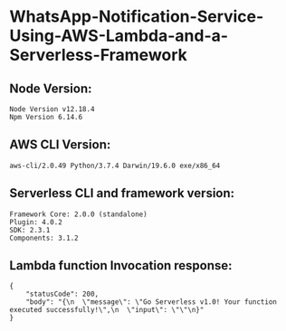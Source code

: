 # WhatsApp-Notification-Service-Using-AWS-Lambda-and-a-Serverless-Framework

## Node Version: 

```
Node Version v12.18.4
Npm Version 6.14.6
```

## AWS CLI Version:

```aws-cli/2.0.49 Python/3.7.4 Darwin/19.6.0 exe/x86_64```

## Serverless CLI and framework version:
```
Framework Core: 2.0.0 (standalone)
Plugin: 4.0.2
SDK: 2.3.1
Components: 3.1.2
```

## Lambda function Invocation response: 
```
{
    "statusCode": 200,
    "body": "{\n  \"message\": \"Go Serverless v1.0! Your function executed successfully!\",\n  \"input\": \"\"\n}"
}
```
